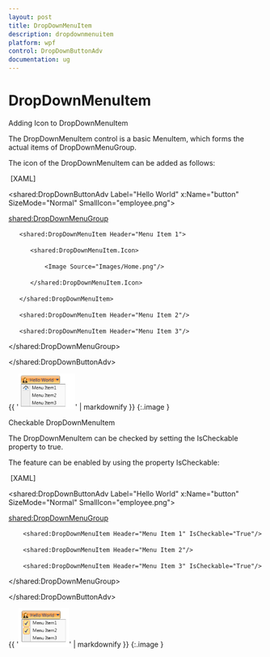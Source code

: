 ```yaml
---
layout: post
title: DropDownMenuItem
description: dropdownmenuitem
platform: wpf
control: DropDownButtonAdv
documentation: ug
---
```


# DropDownMenuItem

Adding Icon to DropDownMenuItem

The DropDownMenuItem control is a basic MenuItem, which forms the actual items of DropDownMenuGroup. 

The icon of the DropDownMenuItem can be added as follows:



 [XAML]

<shared:DropDownButtonAdv Label="Hello World" x:Name="button" SizeMode="Normal" SmallIcon="employee.png">

   <shared:DropDownMenuGroup>

       <shared:DropDownMenuItem Header="Menu Item 1">

          <shared:DropDownMenuItem.Icon>

              <Image Source="Images/Home.png"/>

          </shared:DropDownMenuItem.Icon>

       </shared:DropDownMenuItem>

       <shared:DropDownMenuItem Header="Menu Item 2"/>

       <shared:DropDownMenuItem Header="Menu Item 3"/>

   </shared:DropDownMenuGroup>

</shared:DropDownButtonAdv>



{{ '![](DropDownMenuItem_images/DropDownMenuItem_img1.png)' | markdownify }}
{:.image }


Checkable DropDownMenuItem

The DropDownMenuItem can be checked by setting the IsCheckable property to true. 

The feature can be enabled by using the property IsCheckable:



 [XAML]

<shared:DropDownButtonAdv Label="Hello World" x:Name="button" SizeMode="Normal" SmallIcon="employee.png">

   <shared:DropDownMenuGroup>

        <shared:DropDownMenuItem Header="Menu Item 1" IsCheckable="True"/>

        <shared:DropDownMenuItem Header="Menu Item 2"/>

        <shared:DropDownMenuItem Header="Menu Item 3" IsCheckable="True"/>

   </shared:DropDownMenuGroup>

</shared:DropDownButtonAdv>



{{ '![](DropDownMenuItem_images/DropDownMenuItem_img2.png)' | markdownify }}
{:.image }


